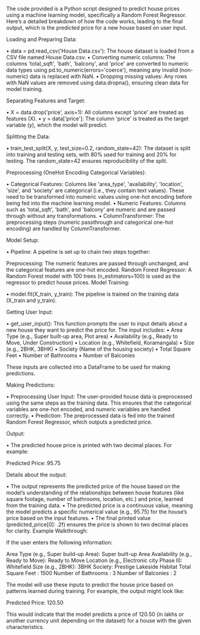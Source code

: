 The code provided is a Python script designed to predict house prices using a machine learning model, specifically a Random Forest Regressor. Here’s a detailed breakdown of how the code works, leading to the final output, which is the predicted price for a new house based on user input.

Loading and Preparing Data:

• data = pd.read_csv('House Data.csv'): The house dataset is loaded from a CSV file named House Data.csv. • Converting numeric columns: The columns 'total_sqft', 'bath', 'balcony', and 'price' are converted to numeric data types using pd.to_numeric(errors='coerce'), meaning any invalid (non-numeric) data is replaced with NaN. • Dropping missing values: Any rows with NaN values are removed using data.dropna(), ensuring clean data for model training.

Separating Features and Target:

• X = data.drop('price', axis=1): All columns except 'price' are treated as features (X). • y = data['price']: The column 'price' is treated as the target variable (y), which the model will predict.

Splitting the Data:

• train_test_split(X, y, test_size=0.2, random_state=42): The dataset is split into training and testing sets, with 80% used for training and 20% for testing. The random_state=42 ensures reproducibility of the split.

Preprocessing (OneHot Encoding Categorical Variables):

• Categorical Features: Columns like 'area_type', 'availability', 'location', 'size', and 'society' are categorical (i.e., they contain text values). These need to be transformed into numeric values using one-hot encoding before being fed into the machine learning model. • Numeric Features: Columns such as 'total_sqft', 'bath', and 'balcony' are numeric and are passed through without any transformations. • ColumnTransformer: The preprocessing steps (numeric passthrough and categorical one-hot encoding) are handled by ColumnTransformer.

Model Setup:

• Pipeline: A pipeline is set up to chain two steps together:

Preprocessing: The numeric features are passed through unchanged, and the categorical features are one-hot encoded.
Random Forest Regressor: A Random Forest model with 100 trees (n_estimators=100) is used as the regressor to predict house prices.
Model Training:

• model.fit(X_train, y_train): The pipeline is trained on the training data (X_train and y_train).

Getting User Input:

• get_user_input(): This function prompts the user to input details about a new house they want to predict the price for. The input includes: • Area Type (e.g., Super built-up area, Plot area) • Availability (e.g., Ready to Move, Under Construction) • Location (e.g., Whitefield, Koramangala) • Size (e.g., 2BHK, 3BHK) • Society (Name of the housing society) • Total Square Feet • Number of Bathrooms • Number of Balconies

These inputs are collected into a DataFrame to be used for making predictions.

Making Predictions:

• Preprocessing User Input: The user-provided house data is preprocessed using the same steps as the training data. This ensures that the categorical variables are one-hot encoded, and numeric variables are handled correctly. • Prediction: The preprocessed data is fed into the trained Random Forest Regressor, which outputs a predicted price.

Output:

• The predicted house price is printed with two decimal places. For example:

Predicted Price: 95.75

Details about the output:

•	The output represents the predicted price of the house based on the model’s understanding of the relationships between house features (like square footage, number of bathrooms, location, etc.) and price, learned from the training data.
•	The predicted price is a continuous value, meaning the model predicts a specific numerical value (e.g., 95.75) for the house’s price based on the input features.
•	The final printed value (predicted_price[0]: .2f) ensures the price is shown to two decimal places for clarity.
Example Walkthrough:

If the user enters the following information:

Area Type (e.g., Super build-up Area): Super built-up Area Availability (e.g., Ready to Move): Ready to Move Location (e.g., Electronic city Phase II): Whitefield Size (e.g., 2BHK): 3BHK Society: Prestige Lakeside Habitat Total Square Feet : 1500 Number of Bathrooms : 3 Number of Balconies : 2

The model will use these inputs to predict the house price based on patterns learned during training. For example, the output might look like:

Predicted Price: 120.50

This would indicate that the model predicts a price of 120.50 (in lakhs or another currency unit depending on the dataset) for a house with the given characteristics.
